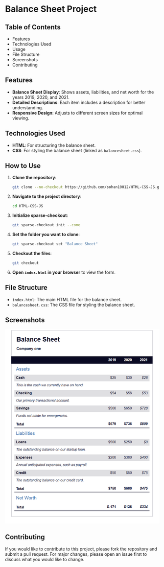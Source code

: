 # Balance Sheet Project

## Table of Contents

- Features
- Technologies Used
- Usage
- File Structure
- Screenshots
- Contributing

## Features

- **Balance Sheet Display**: Shows assets, liabilities, and net worth for the years 2019, 2020, and 2021.
- **Detailed Descriptions**: Each item includes a description for better understanding.
- **Responsive Design**: Adjusts to different screen sizes for optimal viewing.

## Technologies Used

- **HTML**: For structuring the balance sheet.
- **CSS**: For styling the balance sheet (linked as `balancesheet.css`).

## How to Use

1. **Clone the repository**:
    ```bash
    git clone --no-checkout https://github.com/sohan10012/HTML-CSS-JS.git
    ```
2. **Navigate to the project directory**:
    ```bash
    cd HTML-CSS-JS
    ```
3. **Initialize sparse-checkout**:
    ```bash
    git sparse-checkout init --cone
    ```
4. **Set the folder you want to clone**:
    ```bash
    git sparse-checkout set "Balance Sheet"
    ```
5. **Checkout the files**:
    ```bash
    git checkout
    ```
6. **Open `index.html` in your browser** to view the form.

## File Structure

- `index.html`: The main HTML file for the balance sheet.
- `balancesheet.css`: The CSS file for styling the balance sheet.

## Screenshots

![Project Screenshot](img.png)

## Contributing

If you would like to contribute to this project, please fork the repository and submit a pull request. For major changes, please open an issue first to discuss what you would like to change.

